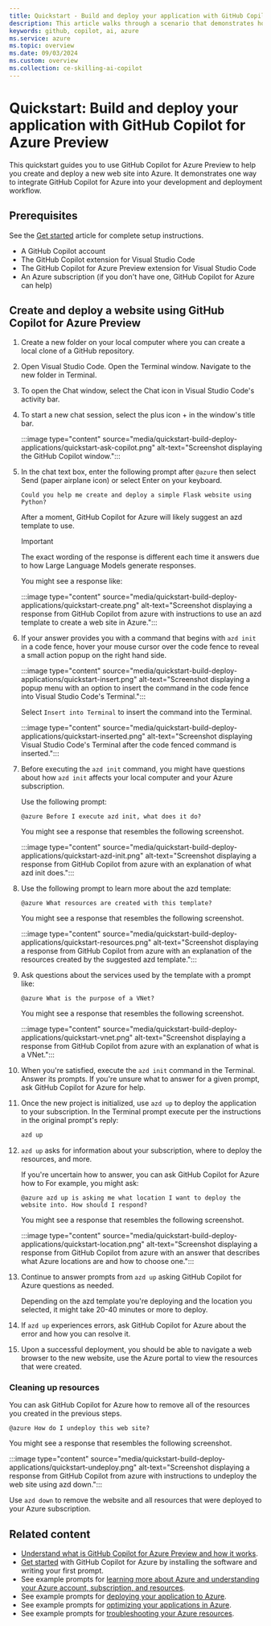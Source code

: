 ```yaml
---
title: Quickstart - Build and deploy your application with GitHub Copilot for Azure Preview
description: This article walks through a scenario that demonstrates how to integrate GitHub Copilot for Azure Preview Visual Studio Code extension into a developer's workflow.
keywords: github, copilot, ai, azure
ms.service: azure
ms.topic: overview
ms.date: 09/03/2024
ms.custom: overview
ms.collection: ce-skilling-ai-copilot
---
```


# Quickstart: Build and deploy your application with GitHub Copilot for Azure Preview

This quickstart guides you to use GitHub Copilot for Azure Preview to help you create and deploy a new web site into Azure. It demonstrates one way to integrate GitHub Copilot for Azure into your development and deployment workflow.

## Prerequisites

See the [Get started](get-started.md) article for complete setup instructions.

- A GitHub Copilot account
- The GitHub Copilot extension for Visual Studio Code
- The GitHub Copilot for Azure Preview extension for Visual Studio Code
- An Azure subscription (if you don't have one, GitHub Copilot for Azure can help)

## Create and deploy a website using GitHub Copilot for Azure Preview

1. Create a new folder on your local computer where you can create a local clone of a GitHub repository.

2. Open Visual Studio Code. Open the Terminal window. Navigate to the new folder in Terminal. 

3. To open the Chat window, select the Chat icon in Visual Studio Code's activity bar.

4. To start a new chat session, select the plus icon + in the window's title bar.

   :::image type="content" source="media/quickstart-build-deploy-applications/quickstart-ask-copilot.png" alt-text="Screenshot displaying the GitHub Copilot window.":::

5. In the chat text box, enter the following prompt after `@azure` then select Send (paper airplane icon) or select Enter on your keyboard.

   ```prompt
   Could you help me create and deploy a simple Flask website using Python?
   ```

   After a moment, GitHub Copilot for Azure will likely suggest an azd template to use. 

   >[!IMPORTANT]
   > The exact wording of the response is different each time it answers due to how Large Language Models generate responses.

   You might see a response like:

   :::image type="content" source="media/quickstart-build-deploy-applications/quickstart-create.png" alt-text="Screenshot displaying a response from GitHub Copilot from azure with instructions to use an azd template to create a web site in Azure.":::


6. If your answer provides you with a command that begins with `azd init` in a code fence, hover your mouse cursor over the code fence to reveal a small action popup on the right hand side.

   :::image type="content" source="media/quickstart-build-deploy-applications/quickstart-insert.png" alt-text="Screenshot displaying a popup menu with an option to insert the command in the code fence into Visual Studio Code's Terminal.":::

   Select `Insert into Terminal` to insert the command into the Terminal.

   :::image type="content" source="media/quickstart-build-deploy-applications/quickstart-inserted.png" alt-text="Screenshot displaying Visual Studio Code's Terminal after the code fenced command is inserted.":::


7. Before executing the `azd init` command, you might have questions about how `azd init` affects your local computer and  your Azure subscription.

   Use the following prompt:

   ```prompt
   @azure Before I execute azd init, what does it do?
   ```

   You might see a response that resembles the following screenshot.

   :::image type="content" source="media/quickstart-build-deploy-applications/quickstart-azd-init.png" alt-text="Screenshot displaying a response from GitHub Copilot from azure with an explanation of what azd init does.":::

8. Use the following prompt to learn more about the azd template:

   ```prompt
   @azure What resources are created with this template?
   ```

   You might see a response that resembles the following screenshot.

   :::image type="content" source="media/quickstart-build-deploy-applications/quickstart-resources.png" alt-text="Screenshot displaying a response from GitHub Copilot from azure with an explanation of the resources created by the suggested azd template.":::


9. Ask questions about the services used by the template with a prompt like:

   ```prompt
   @azure What is the purpose of a VNet?
   ```

   You might see a response that resembles the following screenshot.

   :::image type="content" source="media/quickstart-build-deploy-applications/quickstart-vnet.png" alt-text="Screenshot displaying a response from GitHub Copilot from azure with an explanation of what is a VNet.":::

10. When you're satisfied, execute the `azd init` command in the Terminal. Answer its prompts. If you're unsure what to answer for a given prompt, ask GitHub Copilot for Azure for help.

11. Once the new project is initialized, use `azd up` to deploy the application to your subscription. In the Terminal prompt execute per the instructions in the original prompt's reply:

    ```cmd
    azd up
    ```

12. `azd up` asks for information about your subscription, where to deploy the resources, and more. 

    If you're uncertain how to answer, you can ask GitHub Copilot for Azure how to  For example, you might ask:

    ```prompt
    @azure azd up is asking me what location I want to deploy the website into. How should I respond?
    ```

    You might see a response that resembles the following screenshot.

    :::image type="content" source="media/quickstart-build-deploy-applications/quickstart-location.png" alt-text="Screenshot displaying a response from GitHub Copilot from azure with an answer that describes what Azure locations are and how to choose one.":::

13. Continue to answer prompts from `azd up` asking GitHub Copilot for Azure questions as needed.

    Depending on the azd template you're deploying and the location you selected, it might take 20-40 minutes or more to deploy. 

14. If `azd up` experiences errors, ask GitHub Copilot for Azure about the error and how you can resolve it.

15. Upon a successful deployment, you should be able to navigate a web browser to the new website, use the Azure portal to view the resources that were created.

### Cleaning up resources

You can ask GitHub Copilot for Azure how to remove all of the resources you created in the previous steps.

   ```prompt
   @azure How do I undeploy this web site?
   ```

You might see a response that resembles the following screenshot.

   :::image type="content" source="media/quickstart-build-deploy-applications/quickstart-undeploy.png" alt-text="Screenshot displaying a response from GitHub Copilot from azure with instructions to undeploy the web site using azd down.":::

Use `azd down` to remove the website and all resources that were deployed to your Azure subscription.

## Related content

- [Understand what is GitHub Copilot for Azure Preview and how it works](introduction.md).
- [Get started](get-started.md) with GitHub Copilot for Azure by installing the software and writing your first prompt.
- See example prompts for [learning more about Azure and understanding your Azure account, subscription, and resources](learn-examples.md).
- See example prompts for [deploying your application to Azure](deploy-examples.md).
- See example prompts for [optimizing your applications in Azure](optimize-examples.md).
- See example prompts for [troubleshooting your Azure resources](troubleshoot-examples.md).
